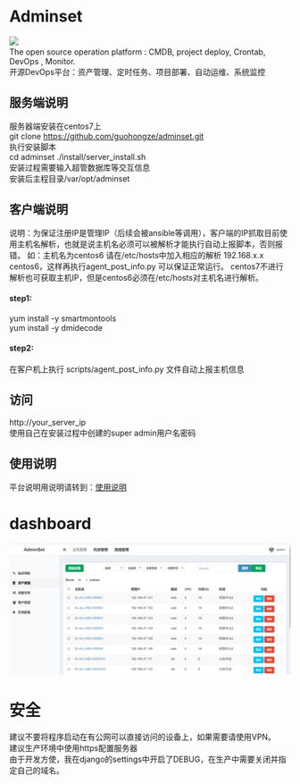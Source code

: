 # Adminset
<img src="https://travis-ci.org/guohongze/adminset.svg?branch=master"></img><br>
The open source operation platform : CMDB, project deploy, Crontab, DevOps , Monitor. <br>
开源DevOps平台：资产管理、定时任务、项目部署、自动运维、系统监控


## 服务端说明
服务器端安装在centos7上<br>
git clone https://github.com/guohongze/adminset.git<br>
执行安装脚本<br>
cd adminset
./install/server_install.sh<br>
安装过程需要输入超管数据库等交互信息<br>
安装后主程目录/var/opt/adminset



## 客户端说明
说明：为保证注册IP是管理IP（后续会被ansible等调用），客户端的IP抓取目前使用主机名解析，也就是说主机名必须可以被解析才能执行自动上报脚本，否则报错。
如：主机名为centos6 请在/etc/hosts中加入相应的解析 192.168.x.x centos6，这样再执行agent_post_info.py 可以保证正常运行。
centos7不进行解析也可获取主机IP，但是centos6必须在/etc/hosts对主机名进行解析。
#### step1:
yum install -y smartmontools <br>
yum install -y dmidecode
#### step2:
在客户机上执行 scripts/agent_post_info.py 文件自动上报主机信息<br>

## 访问
http://your_server_ip<br>
使用自己在安装过程中创建的super admin用户名密码

## 使用说明
平台说明用说明请转到：<a href="https://github.com/guohongze/adminset/blob/master/docs/Manual.txt">使用说明</a>
# dashboard
<img src="https://github.com/guohongze/adminset/blob/master/static/dist/img/asset.png"></img>
# 安全
建议不要将程序启动在有公网可以直接访问的设备上，如果需要请使用VPN。<br>
建议生产环境中使用https配置服务器<br>
由于开发方使，我在django的settings中开启了DEBUG，在生产中需要关闭并指定自己的域名。


